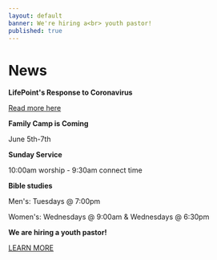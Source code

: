```yaml
---
layout: default
banner: We're hiring a<br> youth pastor!
published: true
---
```


# News

**LifePoint's Response to Coronavirus**

<a href="/covid-19">Read more here</a>

**Family Camp is Coming**

June 5th-7th

**Sunday Service**

10:00am worship - 9:30am connect time

**Bible studies**

Men's: Tuesdays @ 7:00pm

Women's: Wednesdays @ 9:00am & Wednesdays @ 6:30pm

**We are hiring a youth pastor!**

<a href="/youth-pastor" class="register-btn">LEARN MORE</a>
